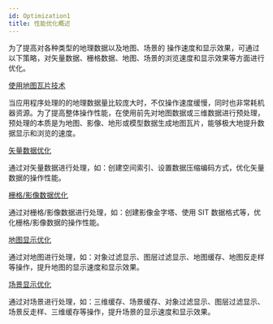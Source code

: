 ```yaml
---
id: Optimization1
title: 性能优化概述
---
```

为了提高对各种类型的地理数据以及地图、场景的 操作速度和显示效果，可通过以下策略，对矢量数据、栅格数据、地图、场景的浏览速度和显示效果等方面进行优化。

[使用地图瓦片技术](../MapTiles/MapTiles  )

当应用程序处理的的地理数据量比较庞大时，不仅操作速度缓慢，同时也非常耗机器资源。为了提高整体操作性能，在使用前先对地图数据或三维数据进行预处理，预处理的本质是为地图、影像、地形或模型数据生成地图瓦片，能够极大地提升数据显示和浏览的速度。

[矢量数据优化](VectorOptimization/VectorOptimization  )

通过对矢量数据进行处理，如：创建空间索引、设置数据压缩编码方式，优化矢量数据的操作性能。

[栅格/影像数据优化](RasterOptimization/RasterOptimization  )

通过对栅格/影像数据进行处理，如：创建影像金字塔、使用 SIT 数据格式等，优化栅格/影像数据的操作性能。

[地图显示优化](MapOptimization/MapOptimization  )

通过对地图进行处理，如：对象过滤显示、图层过滤显示、地图缓存、地图反走样等操作，提升地图的显示速度和显示效果。

[场景显示优化](SceneOptimization/SceneOptimization  )

通过对场景进行处理，如：三维缓存、场景缓存、对象过滤显示、图层过滤显示、场景反走样、三维缓存等操作，提升场景的显示速度和显示效果。

 

